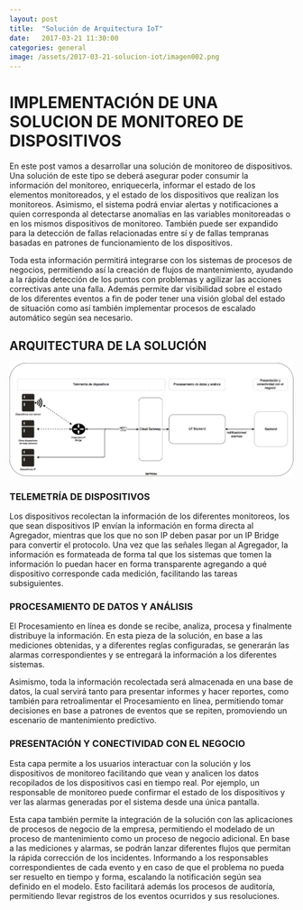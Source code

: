 ```yaml
---
layout: post
title:  "Solución de Arquitectura IoT"
date:   2017-03-21 11:30:00
categories: general
image: /assets/2017-03-21-solucion-iot/imagen002.png
---
```

# IMPLEMENTACIÓN DE UNA SOLUCION DE MONITOREO DE DISPOSITIVOS
En este post vamos a desarrollar una solución de monitoreo de dispositivos. Una solución de este tipo se deberá asegurar poder consumir la información del monitoreo, enriquecerla, informar el estado de los elementos monitoreados, y el estado de los dispositivos que realizan los monitoreos. Asimismo, el sistema podrá enviar alertas y notificaciones a quien corresponda al detectarse anomalías en las variables monitoreadas o en los mismos dispositivos de monitoreo. También puede ser expandido para la detección de fallas relacionadas entre sí y de fallas tempranas basadas en patrones de funcionamiento de los dispositivos.

Toda esta información permitirá integrarse con los sistemas de procesos de negocios, permitiendo así la creación de flujos de mantenimiento, ayudando a la rápida detección de los puntos con problemas y agilizar las acciones correctivas ante una falla.
Además permite dar visibilidad sobre el estado de los diferentes eventos a fin de poder tener una visión global del estado de situación como así también implementar procesos de escalado automático según sea necesario. 

## ARQUITECTURA DE LA SOLUCIÓN
![Arquitectura](/assets/2017-03-21-solucion-iot/imagen001.png)
### TELEMETRÍA DE DISPOSITIVOS
Los dispositivos recolectan la información de los diferentes monitoreos, los que sean dispositivos IP envían la información en forma directa al Agregador, mientras que los que no son IP deben pasar por un IP Bridge para convertir el protocolo.
Una vez que las señales llegan al Agregador, la información es formateada de forma tal que los sistemas que tomen la información lo puedan hacer en forma transparente agregando a qué dispositivo corresponde cada medición, facilitando las tareas subsiguientes.
### PROCESAMIENTO DE DATOS Y ANÁLISIS
El Procesamiento en línea es donde se recibe, analiza, procesa y finalmente distribuye la información.
En esta pieza de la solución, en base a las mediciones obtenidas, y a diferentes reglas configuradas, se generarán las alarmas correspondientes y se entregará la información a los diferentes sistemas.

Asimismo, toda la información recolectada será almacenada en una base de datos, la cual servirá tanto para presentar informes y hacer reportes, como también para retroalimentar el Procesamiento en línea, permitiendo tomar decisiones en base a patrones de eventos que se repiten, promoviendo un escenario de mantenimiento predictivo.
### PRESENTACIÓN Y CONECTIVIDAD CON EL NEGOCIO
Esta capa permite a los usuarios interactuar con la solución y los dispositivos de monitoreo facilitando que vean y analicen los datos recopilados de los dispositivos casi en tiempo real. Por ejemplo, un responsable de monitoreo puede confirmar el estado de los dispositivos y ver las alarmas generadas por el sistema desde una única pantalla. 

Esta capa también permite la integración de la solución con las aplicaciones de procesos de negocio de la empresa, permitiendo el modelado de un proceso de mantenimiento como un proceso de negocio adicional.
En base a las mediciones y alarmas, se podrán lanzar diferentes flujos que permitan la rápida corrección de los incidentes. Informando a los responsables correspondientes de cada evento y en caso de que el problema no pueda ser resuelto en tiempo y forma, escalando la notificación según sea definido en el modelo. Esto facilitará además los procesos de auditoría, permitiendo llevar registros de los eventos ocurridos y sus resoluciones.
